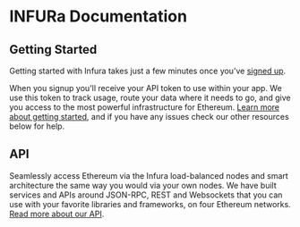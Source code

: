 # INFURa Documentation

## Getting Started

Getting started with Infura takes just a few minutes once you’ve [signed up](https://infura.io/signup).

When you signup you'll receive your API token to use within your app. We use this token to track usage, route your data where it needs to go, and give you access to the most powerful infrastructure for Ethereum. [Learn more about getting started](https://infura.io/docs/gettingStarted/chooseaNetwork), and if you have any issues check our other resources below for help.

## API

Seamlessly access Ethereum via the Infura load-balanced nodes and smart architecture the same way you would via your own nodes. We have built services and APIs around JSON-RPC, REST and Websockets that you can use with your favorite libraries and frameworks, on four Ethereum networks. [Read more about our API](https://infura-staging.now.sh/docs/api/get/symbolFull).

